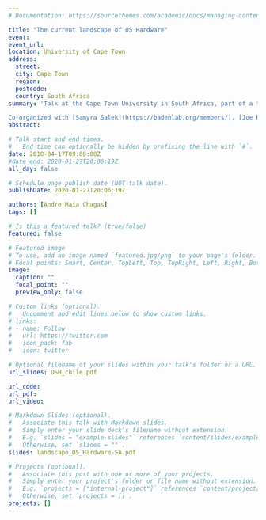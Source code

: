 ```yaml
---
# Documentation: https://sourcethemes.com/academic/docs/managing-content/

title: "The current landscape of OS Hardware"
event:
event_url:
location: University of Cape Town
address:
  street:
  city: Cape Town
  region:
  postcode:
  country: South Africa
summary: 'Talk at the Cape Town University in South Africa, part of a two week long workshop entitled: Advanced Open Labware.

Co-organized with [Samyra Salek](https://badenlab.org/members/), [Joe Raimondo](https://raimondolab.com/), part of our volunteering work with [Trend in Africa](www.trendinafrica.org)'
abstract:

# Talk start and end times.
#   End time can optionally be hidden by prefixing the line with `#`.
date: 2018-04-17T09:00:00Z
#date_end: 2020-01-27T20:06:19Z
all_day: false

# Schedule page publish date (NOT talk date).
publishDate: 2020-01-27T20:06:19Z

authors: [Andre Maia Chagas]
tags: []

# Is this a featured talk? (true/false)
featured: false

# Featured image
# To use, add an image named `featured.jpg/png` to your page's folder.
# Focal points: Smart, Center, TopLeft, Top, TopRight, Left, Right, BottomLeft, Bottom, BottomRight.
image:
  caption: ""
  focal_point: ""
  preview_only: false

# Custom links (optional).
#   Uncomment and edit lines below to show custom links.
# links:
# - name: Follow
#   url: https://twitter.com
#   icon_pack: fab
#   icon: twitter

# Optional filename of your slides within your talk's folder or a URL.
url_slides: OSH_chile.pdf

url_code:
url_pdf:
url_video:

# Markdown Slides (optional).
#   Associate this talk with Markdown slides.
#   Simply enter your slide deck's filename without extension.
#   E.g. `slides = "example-slides"` references `content/slides/example-slides.md`.
#   Otherwise, set `slides = ""`.
slides: landscape_OS_Hardware-SA.pdf

# Projects (optional).
#   Associate this post with one or more of your projects.
#   Simply enter your project's folder or file name without extension.
#   E.g. `projects = ["internal-project"]` references `content/project/deep-learning/index.md`.
#   Otherwise, set `projects = []`.
projects: []
---
```

